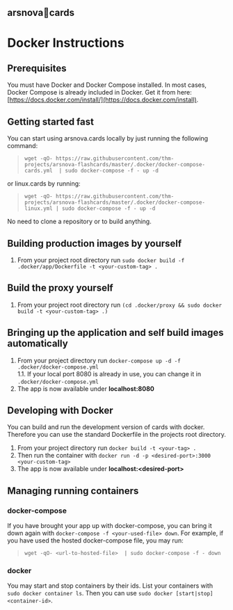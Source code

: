 arsnova🍅cards
---
# Docker Instructions

## Prerequisites
You must have Docker and Docker Compose installed. In most cases, Docker Compose is already included in Docker. Get it from here: [https://docs.docker.com/install/](https://docs.docker.com/install).

## Getting started fast
You can start using arsnova.cards locally by just running the following command:

> `wget -qO- https://raw.githubusercontent.com/thm-projects/arsnova-flashcards/master/.docker/docker-compose-cards.yml  | sudo docker-compose -f - up -d`

or linux.cards by running:

> `wget -qO- https://raw.githubusercontent.com/thm-projects/arsnova-flashcards/master/.docker/docker-compose-linux.yml | sudo docker-compose -f - up -d`

No need to clone a repository or to build anything.

## Building production images by yourself
1. From your project root directory run `sudo docker build -f .docker/app/Dockerfile -t <your-custom-tag> .`  

## Build the proxy yourself
1. From your project root directory run `(cd .docker/proxy && sudo docker build -t <your-custom-tag> .)`  

## Bringing up the application and self build images automatically
1. From your project directory run `docker-compose up -d -f .docker/docker-compose.yml`  
  1.1. If your local port 8080 is already in use, you can change it in `.docker/docker-compose.yml`  
2. The app is now available under **localhost:8080**

## Developing with Docker
You can build and run the development version of cards with docker. Therefore you can use the standard Dockerfile in the projects root directory.
1. From your project directory run `docker build -t <your-tag> .`  
2. Then run the container with `docker run -d -p <desired-port>:3000 <your-custom-tag>`  
3. The app is now available under **localhost:\<desired-port\>**  

## Managing running containers
### docker-compose
If you have brought your app up with docker-compose, you can bring it down again with `docker-compose -f <your-used-file> down`. For example, if you have used the hosted docker-compose file, you may run:

> `wget -qO- <url-to-hosted-file>  | sudo docker-compose -f - down`

### docker
You may start and stop containers by their ids. List your containers with `sudo docker container ls`. Then you can use `sudo docker [start|stop] <container-id>`.

